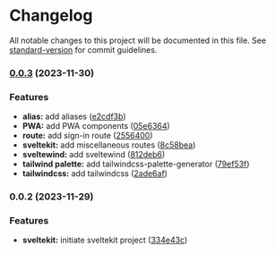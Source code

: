 # Changelog

All notable changes to this project will be documented in this file. See [standard-version](https://github.com/conventional-changelog/standard-version) for commit guidelines.

### [0.0.3](https://github.com/bobthered/meadlogger.com/compare/v0.0.2...v0.0.3) (2023-11-30)


### Features

* **alias:** add aliases ([e2cdf3b](https://github.com/bobthered/meadlogger.com/commit/e2cdf3b67f4a1e5abc0b19f00fabac57af874ce0))
* **PWA:** add PWA components ([05e6364](https://github.com/bobthered/meadlogger.com/commit/05e636460cd805a0982aa37c6f307d2a4e985a87))
* **route:** add sign-in route ([2556400](https://github.com/bobthered/meadlogger.com/commit/2556400ae446e874159895909eef080ed678dc2b))
* **sveltekit:** add miscellaneous routes ([8c58bea](https://github.com/bobthered/meadlogger.com/commit/8c58beaedef54dc890718d653c63d5f98cbae814))
* **sveltewind:** add sveltewind ([812deb6](https://github.com/bobthered/meadlogger.com/commit/812deb678799cecc75f9abd94521fc71a6d8a1d5))
* **tailwind palette:** add tailwindcss-palette-generator ([79ef53f](https://github.com/bobthered/meadlogger.com/commit/79ef53fa2bf6d5d0017ce205e515dfe7a4d2130d))
* **tailwindcss:** add tailwindcss ([2ade6af](https://github.com/bobthered/meadlogger.com/commit/2ade6af8347150de8870c5c32203a70738b159f5))

### 0.0.2 (2023-11-29)


### Features

* **sveltekit:** initiate sveltekit project ([334e43c](https://github.com/bobthered/meadlogger.com/commit/334e43cac9a763eabd76c57469f424c39f8f5cfe))
